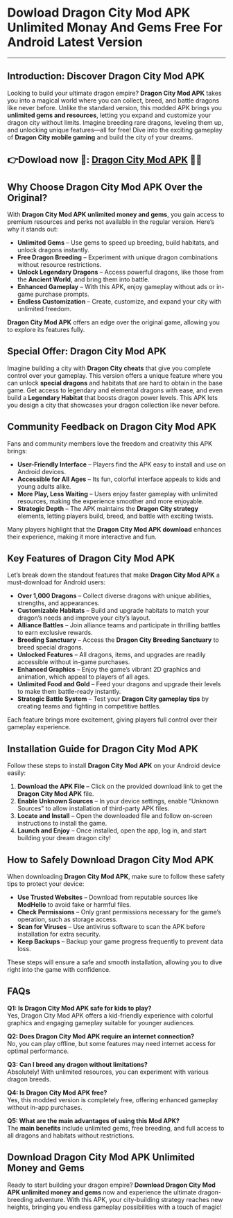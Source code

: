 # Dowload Dragon City Mod APK Unlimited Monay And Gems Free For Android Latest Version

---

## Introduction: Discover Dragon City Mod APK

Looking to build your ultimate dragon empire? **Dragon City Mod APK** takes you into a magical world where you can collect, breed, and battle dragons like never before. Unlike the standard version, this modded APK brings you **unlimited gems and resources**, letting you expand and customize your dragon city without limits. Imagine breeding rare dragons, leveling them up, and unlocking unique features—all for free! Dive into the exciting gameplay of **Dragon City mobile gaming** and build the city of your dreams.


## 👉Dowload now 🐉: [Dragon City Mod APK](https://modhello.com/dragon-city/) 👌🏻

## Why Choose Dragon City Mod APK Over the Original?

With **Dragon City Mod APK unlimited money and gems**, you gain access to premium resources and perks not available in the regular version. Here’s why it stands out:

- **Unlimited Gems** – Use gems to speed up breeding, build habitats, and unlock dragons instantly.
- **Free Dragon Breeding** – Experiment with unique dragon combinations without resource restrictions.
- **Unlock Legendary Dragons** – Access powerful dragons, like those from the **Ancient World**, and bring them into battle.
- **Enhanced Gameplay** – With this APK, enjoy gameplay without ads or in-game purchase prompts.
- **Endless Customization** – Create, customize, and expand your city with unlimited freedom.

**Dragon City Mod APK** offers an edge over the original game, allowing you to explore its features fully.

## Special Offer: Dragon City Mod APK

Imagine building a city with **Dragon City cheats** that give you complete control over your gameplay. This version offers a unique feature where you can unlock **special dragons** and habitats that are hard to obtain in the base game. Get access to legendary and elemental dragons with ease, and even build a **Legendary Habitat** that boosts dragon power levels. This APK lets you design a city that showcases your dragon collection like never before.

## Community Feedback on Dragon City Mod APK

Fans and community members love the freedom and creativity this APK brings:

- **User-Friendly Interface** – Players find the APK easy to install and use on Android devices.
- **Accessible for All Ages** – Its fun, colorful interface appeals to kids and young adults alike.
- **More Play, Less Waiting** – Users enjoy faster gameplay with unlimited resources, making the experience smoother and more enjoyable.
- **Strategic Depth** – The APK maintains the **Dragon City strategy** elements, letting players build, breed, and battle with exciting twists.

Many players highlight that the **Dragon City Mod APK download** enhances their experience, making it more interactive and fun.

## Key Features of Dragon City Mod APK

Let’s break down the standout features that make **Dragon City Mod APK** a must-download for Android users:

- **Over 1,000 Dragons** – Collect diverse dragons with unique abilities, strengths, and appearances.
- **Customizable Habitats** – Build and upgrade habitats to match your dragon’s needs and improve your city’s layout.
- **Alliance Battles** – Join alliance teams and participate in thrilling battles to earn exclusive rewards.
- **Breeding Sanctuary** – Access the **Dragon City Breeding Sanctuary** to breed special dragons.
- **Unlocked Features** – All dragons, items, and upgrades are readily accessible without in-game purchases.
- **Enhanced Graphics** – Enjoy the game’s vibrant 2D graphics and animation, which appeal to players of all ages.
- **Unlimited Food and Gold** – Feed your dragons and upgrade their levels to make them battle-ready instantly.
- **Strategic Battle System** – Test your **Dragon City gameplay tips** by creating teams and fighting in competitive battles.

Each feature brings more excitement, giving players full control over their gameplay experience.

## Installation Guide for Dragon City Mod APK

Follow these steps to install **Dragon City Mod APK** on your Android device easily:

1. **Download the APK File** – Click on the provided download link to get the **Dragon City Mod APK** file.
2. **Enable Unknown Sources** – In your device settings, enable “Unknown Sources” to allow installation of third-party APK files.
3. **Locate and Install** – Open the downloaded file and follow on-screen instructions to install the game.
4. **Launch and Enjoy** – Once installed, open the app, log in, and start building your dream dragon city!

## How to Safely Download Dragon City Mod APK

When downloading **Dragon City Mod APK**, make sure to follow these safety tips to protect your device:

- **Use Trusted Websites** – Download from reputable sources like **ModHello** to avoid fake or harmful files.
- **Check Permissions** – Only grant permissions necessary for the game’s operation, such as storage access.
- **Scan for Viruses** – Use antivirus software to scan the APK before installation for extra security.
- **Keep Backups** – Backup your game progress frequently to prevent data loss.

These steps will ensure a safe and smooth installation, allowing you to dive right into the game with confidence.

## FAQs

**Q1: Is Dragon City Mod APK safe for kids to play?**  
Yes, Dragon City Mod APK offers a kid-friendly experience with colorful graphics and engaging gameplay suitable for younger audiences.

**Q2: Does Dragon City Mod APK require an internet connection?**  
No, you can play offline, but some features may need internet access for optimal performance.

**Q3: Can I breed any dragon without limitations?**  
Absolutely! With unlimited resources, you can experiment with various dragon breeds.

**Q4: Is Dragon City Mod APK free?**  
Yes, this modded version is completely free, offering enhanced gameplay without in-app purchases.

**Q5: What are the main advantages of using this Mod APK?**  
The **main benefits** include unlimited gems, free breeding, and full access to all dragons and habitats without restrictions.

## Download Dragon City Mod APK Unlimited Money and Gems

Ready to start building your dragon empire? **Download Dragon City Mod APK unlimited money and gems** now and experience the ultimate dragon-breeding adventure. With this APK, your city-building strategy reaches new heights, bringing you endless gameplay possibilities with a touch of magic!
